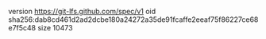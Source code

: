 version https://git-lfs.github.com/spec/v1
oid sha256:dab8cd461d2ad2dcbe180a24272a35de91fcaffe2eeaf75f86227ce68e7f5c48
size 10473

